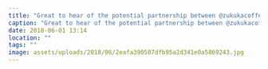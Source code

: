 ```yaml
---
title: "Great to hear of the potential partnership between @zukukacoffee and @manumitcoffee"
caption: "Great to hear of the potential partnership between @zukukacoffee and @manumitcoffee"
date: 2018-06-01 13:14
location: ""
tags: ""
image: assets/uploads/2018/06/2eafa390587dfb95a2d341e0a5869243.jpg
---
```

